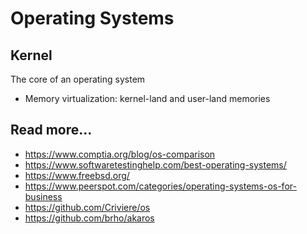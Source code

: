 # Operating Systems

## Kernel

The core of an operating system

- Memory virtualization: kernel-land and user-land memories

## Read more...

- https://www.comptia.org/blog/os-comparison
- https://www.softwaretestinghelp.com/best-operating-systems/
- https://www.freebsd.org/
- https://www.peerspot.com/categories/operating-systems-os-for-business
- https://github.com/Criviere/os
- https://github.com/brho/akaros